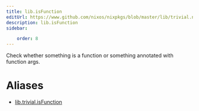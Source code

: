 ```yaml
---
title: lib.isFunction
editUrl: https://www.github.com/nixos/nixpkgs/blob/master/lib/trivial.nix#L598C16
description: lib.isFunction
sidebar:

    order: 8
---
```


Check whether something is a function or something
annotated with function args.


# Aliases

- [lib.trivial.isFunction](reference/lib/trivial/lib-trivial-isFunction)


